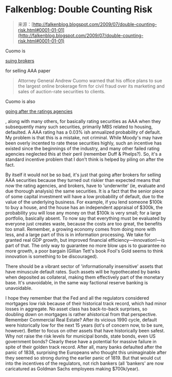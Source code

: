 <!--yml
category: 未分类
date: 2024-05-12 21:53:56
-->

# Falkenblog: Double Counting Risk

> 来源：[http://falkenblog.blogspot.com/2009/07/double-counting-risk.html#0001-01-01](http://falkenblog.blogspot.com/2009/07/double-counting-risk.html#0001-01-01)

Cuomo is

[suing brokers](http://online.wsj.com/article/SB124805725332564375.html#mod=testMod)

for selling AAA paper

> Attorney General Andrew Cuomo warned that his office plans to sue the largest online brokerage firm for civil fraud over its marketing and sales of auction-rate securities to clients.

Cuomo is also

[going after the ratings agencies](http://www.directorship.com/ratings-agencies-reform)

, along with many others, for basically rating securities as AAA when they subsequently many such securities, primarily MBS related to housing, defaulted. A AAA rating has a 0.03% ish annualized probability of default. My problem is that this is a mistake, not criminal. While Moody's may have been overly incented to rate these securities highly, such an incentive has existed since the beginnings of the industry, and many other failed rating agencies neglected this at their peril (remember Duff & Phelps?). So, it's a standard incentive problem that I don't think is helped by piling on after the fact.

By itself it would not be so bad, it's just that going after brokers for selling AAA securities because they turned out riskier than expected means that now the rating agencies, and brokers, have to 'underwrite' (ie, evaluate and due thorough analysis) the same securities. It is a fact that the senior piece of some capital investment will have a low probability of default, due to the value of the underlying business. For example, if you lend someone $100k to buy a house, and the house has an independent appraisal of $300k, the probability you will lose any money on that $100k is very small; for a large portfolio, basically absent. To now say that everything must be evaluated by everyone just creates waste, because the costs are too great, the benefits too small. Remember, a growing economy comes from doing more with less, and a large part of this is in information processing. We take for granted real GDP growth, but improved financial efficiency—innovation!—is part of that. The only way to guarantee no more blow ups is to guarantee no more growth, a poor bargain (Gillian Tett's book Fool's Gold seems to think innovation is something to be discouraged).

There should be a vibrant sector of 'informationally insensitive' assets that have minuscule default rates. Such assets will be hypothecated by banks when deposited as collateral, making them effectively part of the monetary base. It's unavoidable, in the same way factional reserve banking is unavoidable.

I hope they remember that the Fed and all the regulators considered mortgages low risk because of their historical track record, which had minor losses in aggregate. No asset class has back-to-back surprises, so doubling down on mortgages is rather ahistorical from that perspective. Remember Commercial Real Estate? After its vicious 1990 cycle, default were historically low for the next 15 years (lot's of concern now, to be sure, however). Better to focus on other assets that have historically been safest. Why not raise the risk levels for municipal bonds, state bonds, even US government bonds? Clearly these have a potential for massive failure in spite of their golden track record. After all, many banks defaulted after the panic of 1838, surprising the Europeans who thought this unimaginable after they seemed so strong during the earlier panic of 1819\. But that would cut into the incentives of the regulators, not rich bankers (all 'bankers' are now caricatured as Goldman Sachs employees making $700k/year).